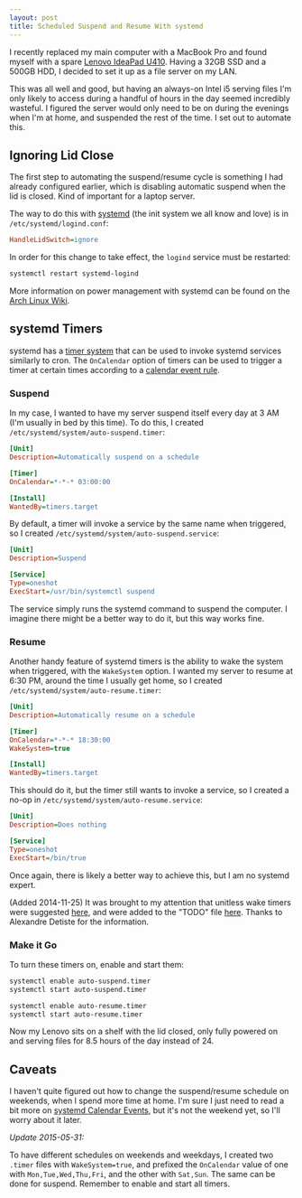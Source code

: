 ```yaml
---
layout: post
title: Scheduled Suspend and Resume With systemd
---
```


I recently replaced my main computer with a MacBook Pro and found myself
with a spare [Lenovo IdeaPad U410][u410]. Having a 32GB SSD and a 500GB
HDD, I decided to set it up as a file server on my LAN.

This was all well and good, but having an always-on Intel i5 serving
files I'm only likely to access during a handful of hours in the day
seemed incredibly wasteful. I figured the server would only need to be
on during the evenings when I'm at home, and suspended the rest of the
time. I set out to automate this.

 [u410]: http://shop.lenovo.com/us/en/laptops/ideapad/u-series/u410/

## Ignoring Lid Close

The first step to automating the suspend/resume cycle is something I had
already configured earlier, which is disabling automatic suspend when
the lid is closed. Kind of important for a laptop server.

The way to do this with [systemd][systemd] (the init system we all know and
love) is in `/etc/systemd/logind.conf`:

```ini
HandleLidSwitch=ignore
```

In order for this change to take effect, the `logind` service must be
restarted:

```sh
systemctl restart systemd-logind
```

More information on power management with systemd can be found on the
[Arch Linux Wiki][archpm].

 [systemd]: http://freedesktop.org/wiki/Software/systemd/
 [archpm]: https://wiki.archlinux.org/index.php/Shutdown_Pressing_Power_Button#Power_management_with_systemd

## systemd Timers

systemd has a [timer system][timers] that can be used to invoke systemd
services similarly to cron. The `OnCalendar` option of timers can be
used to trigger a timer at certain times according to a [calendar event
rule][events].

 [timers]: http://www.freedesktop.org/software/systemd/man/systemd.timer.html
 [events]: http://www.freedesktop.org/software/systemd/man/systemd.time.html#Calendar%20Events

### Suspend

In my case, I wanted to have my server suspend itself every day at 3 AM
(I'm usually in bed by this time). To do this, I created
`/etc/systemd/system/auto-suspend.timer`:

```ini
[Unit]
Description=Automatically suspend on a schedule

[Timer]
OnCalendar=*-*-* 03:00:00

[Install]
WantedBy=timers.target
```

By default, a timer will invoke a service by the same name when
triggered, so I created `/etc/systemd/system/auto-suspend.service`:

```ini
[Unit]
Description=Suspend

[Service]
Type=oneshot
ExecStart=/usr/bin/systemctl suspend
```

The service simply runs the systemd command to suspend the computer. I
imagine there might be a better way to do it, but this way works fine.

### Resume

Another handy feature of systemd timers is the ability to wake the
system when triggered, with the `WakeSystem` option. I wanted my server
to resume at 6:30 PM, around the time I usually get home, so I created
`/etc/systemd/system/auto-resume.timer`:

```ini
[Unit]
Description=Automatically resume on a schedule

[Timer]
OnCalendar=*-*-* 18:30:00
WakeSystem=true

[Install]
WantedBy=timers.target
```

This should do it, but the timer still wants to invoke a service, so I
created a no-op in `/etc/systemd/system/auto-resume.service`:

```ini
[Unit]
Description=Does nothing

[Service]
Type=oneshot
ExecStart=/bin/true
```

Once again, there is likely a better way to achieve this, but I am no
systemd expert.

(Added 2014-11-25) It was brought to my attention that unitless wake
timers were suggested [here][unitless-mail], and were added to the
"TODO" file [here][unitless-commit]. Thanks to Alexandre Detiste for the
information.

 [unitless-mail]: https://www.mail-archive.com/systemd-devel@lists.freedesktop.org/msg23910.html
 [unitless-commit]: https://github.com/systemd/systemd/commit/8483d73ff158ee0d51ccbba09a470cc6ae9b071a

### Make it Go

To turn these timers on, enable and start them:

```sh
systemctl enable auto-suspend.timer
systemctl start auto-suspend.timer

systemctl enable auto-resume.timer
systemctl start auto-resume.timer
```

Now my Lenovo sits on a shelf with the lid closed, only fully powered on
and serving files for 8.5 hours of the day instead of 24.

## Caveats

I haven't quite figured out how to change the suspend/resume schedule on
weekends, when I spend more time at home. I'm sure I just need to read a
bit more on [systemd Calendar Events][events], but it's not the weekend
yet, so I'll worry about it later.

*Update 2015-05-31:*

To have different schedules on weekends and weekdays, I created two `.timer`
files with `WakeSystem=true`, and prefixed the `OnCalendar` value of one with
`Mon,Tue,Wed,Thu,Fri`, and the other with `Sat,Sun`. The same can be done for
suspend. Remember to enable and start all timers.
